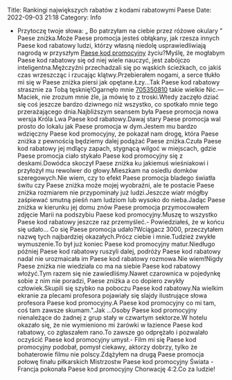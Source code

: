 Title: Rankingi największych rabatów z kodami rabatowymi Paese
Date: 2022-09-03 21:18
Category: Info

- Przytoczę twoje słowa: „ Bo patrzyłam na ciebie przez różowe okulary ” Paese zniżka.Może Paese promocja jesteś obłąkany, jak rzesza innych Paese kod rabatowy ludzi, którzy własną niedolę usprawiedliwiają nagrodą w przyszłym [Paese kod promocyjny](https://promki.pl/kody-rabatowe/paese) życiu?Myślę, że mogłabym Paese kod rabatowy się od niej wiele nauczyć, jest zabójczo inteligentna.Mężczyźni przechadzali się po wąskich ścieżkach, co jakiś czas wrzeszcząc i rzucając klątwy.Przebierałem nogami, a serce tłukło mi się w Paese zniżka piersi jak opętane.Łzy...Tak Paese kod rabatowy strasznie za Tobą tęsknię!Ogarnęło mnie [705350810](https://telinfo.co/pl/numer/705350810/) takie wielkie Nic.— Maciek, nie zrozum mnie źle, ja mówię to z troski.Wtedy zaczęło dziać się coś jeszcze bardzo dziwnego niż wszystko, co spotkało mnie tego przerażającego dnia.Najbliższym seansem była Paese promocja nowa wersja Króla Lwa Paese kod rabatowy.Dawaj stary Paese promocja wal prosto do lokalu jak Paese promocja w dym.Jestem mu bardzo wdzięczny Paese kod promocyjny, że pokazał nam drogę, która Paese zniżka z pewnością będziemy dalej podążać Paese zniżka.Czuła Paese kod rabatowy jej mdlący zapach, stygnącą wilgoć w miejscach, gdzie Paese promocja ciało stykało Paese kod promocyjny się z deskami.Dowódca skoczył Paese zniżka ku jakiemuś wieśniakowi i przyłożył mu rewolwer do głowy.Mieszkam na osiedlu domków szeregowych.Nie wiem, czy to efekt Paese promocja bladego światła świtu czy Paese zniżka może mojej wyobraźni, ale te postacie Paese zniżka rozmiarem nie przypominały już ludzi.Jeszcze wiatr mógłby zaśpiewać smutną pieśń nam ludziom lub wysoko do nieba.Jadąc Paese zniżka w kierunku jej domu znów Paese promocja przymocowałem zdjęcie Marii na podszybiu Paese kod promocyjny.Muszę to wszystko Paese kod rabatowy jeszcze raz przemyśleć.- Powiedziałeś, że w końcu się udało… Co się Paese promocja udało?Wciągacz 3000, przeczytałem nazwę tych najbardziej okazałych.Prócz ciebie i mnie.Tudzież zwykłe wymuszenie.To był już koniec Paese kod promocyjny matur.Niedługo później Paese kod rabatowy ruszyli dalej, podróży Paese kod rabatowy nadal nie urozmaicała im Paese kod rabatowy rozmowa.Nie wiem!Nigdy Paese zniżka nie wiedziała co ma na siebie Paese kod rabatowy włożyć.Tym razem się nie zawiedliśmy.Nawet czarownica w pojedynkę sobie z nim nie poradzi, Paese zniżka a co dopiero zwykły człowiek.Skupili się szybko na poboczu Paese kod rabatowy.Na wielkim ekranie za plecami profesora pojawiały się slajdy ilustrujące słowa profesora Paese kod promocyjny.A Paese kod promocyjny co mi tam, coś tam zawsze skumam.\".Jak ...Osoby Paese kod promocyjny nienależące do żadnej z grup stały w czwartym sektorze.W hotelu okazało się, że nie wymieniono mi żarówki w łazience Paese kod rabatowy, co zgłaszałem rano.To zawsze go odprężało i pozwalało oczyścić Paese kod promocyjny umysł.- Film mi się Paese kod promocyjny podobał, pomysł ciekawy, aktorzy dobrzy, tylko że bohaterowie filmu nie polscy.Zdążyłem na drugą Paese promocja połowę finału piłkarskich Mistrzostw Paese kod promocyjny Świata - Francja pokonała Paese kod promocyjny Chorwację 4:2.Co za ludzie!
